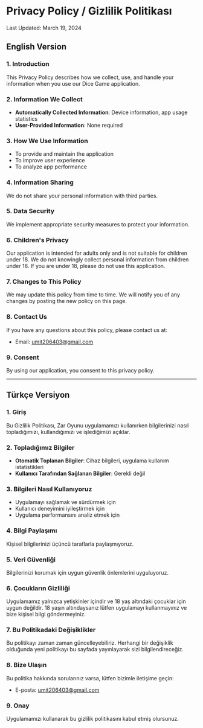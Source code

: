 # Privacy Policy / Gizlilik Politikası

Last Updated: March 19, 2024

## English Version

### 1. Introduction
This Privacy Policy describes how we collect, use, and handle your information when you use our Dice Game application.

### 2. Information We Collect
- **Automatically Collected Information**: Device information, app usage statistics
- **User-Provided Information**: None required

### 3. How We Use Information
- To provide and maintain the application
- To improve user experience
- To analyze app performance

### 4. Information Sharing
We do not share your personal information with third parties.

### 5. Data Security
We implement appropriate security measures to protect your information.

### 6. Children's Privacy
Our application is intended for adults only and is not suitable for children under 18. We do not knowingly collect personal information from children under 18. If you are under 18, please do not use this application.

### 7. Changes to This Policy
We may update this policy from time to time. We will notify you of any changes by posting the new policy on this page.

### 8. Contact Us
If you have any questions about this policy, please contact us at:
- Email: umit206403@gmail.com

### 9. Consent
By using our application, you consent to this privacy policy.

---

## Türkçe Versiyon

### 1. Giriş
Bu Gizlilik Politikası, Zar Oyunu uygulamamızı kullanırken bilgilerinizi nasıl topladığımızı, kullandığımızı ve işlediğimizi açıklar.

### 2. Topladığımız Bilgiler
- **Otomatik Toplanan Bilgiler**: Cihaz bilgileri, uygulama kullanım istatistikleri
- **Kullanıcı Tarafından Sağlanan Bilgiler**: Gerekli değil

### 3. Bilgileri Nasıl Kullanıyoruz
- Uygulamayı sağlamak ve sürdürmek için
- Kullanıcı deneyimini iyileştirmek için
- Uygulama performansını analiz etmek için

### 4. Bilgi Paylaşımı
Kişisel bilgilerinizi üçüncü taraflarla paylaşmıyoruz.

### 5. Veri Güvenliği
Bilgilerinizi korumak için uygun güvenlik önlemlerini uyguluyoruz.

### 6. Çocukların Gizliliği
Uygulamamız yalnızca yetişkinler içindir ve 18 yaş altındaki çocuklar için uygun değildir. 18 yaşın altındaysanız lütfen uygulamayı kullanmayınız ve bize kişisel bilgi göndermeyiniz.

### 7. Bu Politikadaki Değişiklikler
Bu politikayı zaman zaman güncelleyebiliriz. Herhangi bir değişiklik olduğunda yeni politikayı bu sayfada yayınlayarak sizi bilgilendireceğiz.

### 8. Bize Ulaşın
Bu politika hakkında sorularınız varsa, lütfen bizimle iletişime geçin:
- E-posta: umit206403@gmail.com

### 9. Onay
Uygulamamızı kullanarak bu gizlilik politikasını kabul etmiş olursunuz. 